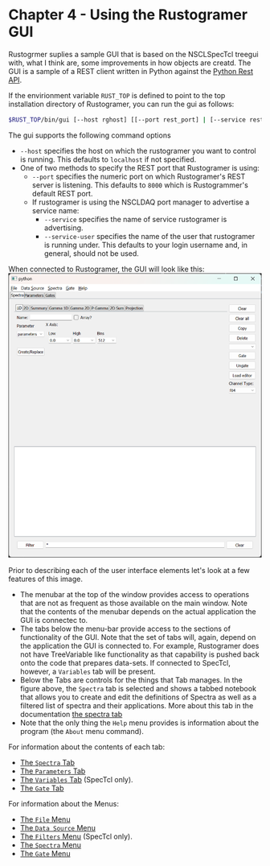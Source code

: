 # Chapter 4 - Using the Rustogramer GUI

Rustogrmer suplies a sample GUI that is based on the NSCLSpecTcl treegui with, what I think are, some improvements in how objects are creatd. The GUI is a sample of a REST client written in Python against the [Python Rest API](./chap6_2.md).

If the envirionment variable ```RUST_TOP``` is defined to point to the top installation directory of Rustogramer, you can run the gui as follows:

```bash
$RUST_TOP/bin/gui [--host rghost] [[--port rest_port] | [--service rest_service] [--service-user rg_user]]
```

The gui supports the following command options

*  ```--host``` specifies the host on which the rustogramer you want to control is running.  This defaults to ```localhost``` if not specified.
* One of two methods to specify the REST port that Rustogramer is using:
    * ```--port``` specifies the numeric port on which Rustogramer's REST server is listening.  This defaults to ```8000``` which is Rustogrammer's default REST port.
    *  If rustogramer is using the NSCLDAQ port manager to advertise a service name:
        *   ```--service```  specifies the name of service rustogramer is advertising.
        *   ```--service-user``` specifies the name of the user that rustogramer is running under.  This defaults to your login username and, in general, should not be used.

When connected to Rustogramer, the GUI will look like this:
![Initial GUI view](images/gui_spectra.png)

Prior to describing each of the user interface elements let's look at a few features of this image.

*  The menubar at the top of the window provides access to operations that are not as frequent as those available on the main window.  Note that the contents of the menubar depends on the actual application the GUI is connectec to. 
*  The tabs below the menu-bar provide access to the sections of functionality of the GUI.  Note that the set of tabs will, again, depend on the application the GUI is connected to.   For example, Rustogramer does not have TreeVariable like functionality as that capability is pushed back onto the code that prepares data-sets.  If connected to SpecTcl, however, a ```Variables``` tab will be present.
*  Below the Tabs are controls for the things that Tab manages.  In the figure above, the ```Spectra``` tab is selected and shows a tabbed notebook that allows you to create and edit the definitions of Spectra as well as a filtered list of spectra and their applications.  More about this tab in the documentation [the spectra tab](./chap4_1.md)
* Note that the only thing the ```Help``` menu provides is information about the program (the ```About``` menu command).

For information about the contents of each tab:
- [The ```Spectra``` Tab](./chap4_1.md)
- [The ```Parameters``` Tab](./chap4_2.md)
- [The ```Variables``` Tab](./chap4_3.md) (SpecTcl only).
- [The ```Gate``` Tab](./chap4_4.md)

For information about the Menus:
- [The ```File``` Menu](./chap4_5.md)
- [The ```Data Source``` Menu](./chap4_6.md)
- [The ```Filters``` Menu](./chap4_filters.md) (SpecTcl only).
- [The ```Spectra``` Menu](./chap4_7.md)
- [The ```Gate``` Menu](./chap4_8.md)